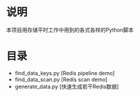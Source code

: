 # 说明
本项目用存储平时工作中用到的各式各样的Python脚本

# 目录
- find_data_keys.py [Redis pipeline demo]
- find_data_scan.py [Redis scan demo]
- generate_data.py [快速生成若干Redis数据]